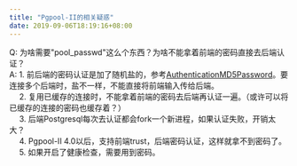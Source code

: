 ```yaml
---
title: "Pgpool-II的相关疑惑"
date: 2019-09-06T18:19:16+08:00
---
```


Q: 为啥需要"pool\_passwd"这么个东西？为啥不能拿着前端的密码直接去后端认证？  
A: 1. 前后端的密码认证是加了随机盐的，参考[AuthenticationMD5Password](https://www.postgresql.org/docs/10/protocol-flow.html#id-1.10.5.7.3)。要连接多个后端时，盐不一样，不能直接将前端输入传给后端。  
　 2. 复用已缓存的连接时，不能拿着前端的密码去后端再认证一遍。（或许可以将已缓存的连接的密码也缓存着？）  
　 3. 后端Postgresql每次去认证都会fork一个新进程，如果认证失败，开销太大？  
　 4. Pgpool-II 4.0以后，支持前端trust，后端密码认证，这样就拿不到密码了。  
　 5. 如果开启了健康检查，需要用到密码。  
